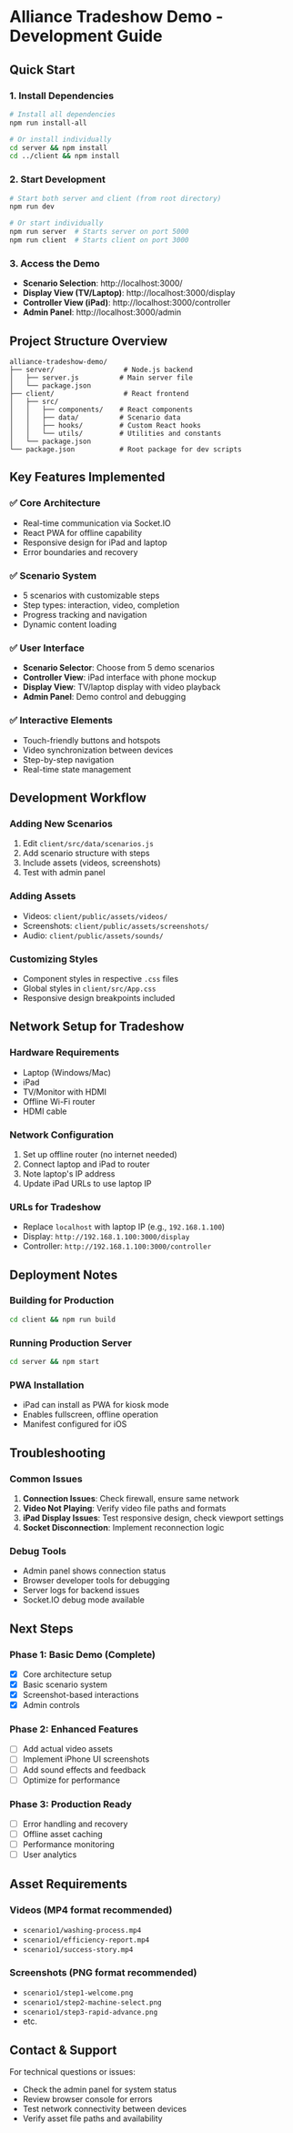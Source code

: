 # Alliance Tradeshow Demo - Development Guide

## Quick Start

### 1. Install Dependencies

```bash
# Install all dependencies
npm run install-all

# Or install individually
cd server && npm install
cd ../client && npm install
```

### 2. Start Development

```bash
# Start both server and client (from root directory)
npm run dev

# Or start individually
npm run server  # Starts server on port 5000
npm run client  # Starts client on port 3000
```

### 3. Access the Demo

- **Scenario Selection**: http://localhost:3000/
- **Display View (TV/Laptop)**: http://localhost:3000/display
- **Controller View (iPad)**: http://localhost:3000/controller
- **Admin Panel**: http://localhost:3000/admin

## Project Structure Overview

```
alliance-tradeshow-demo/
├── server/                 # Node.js backend
│   ├── server.js          # Main server file
│   └── package.json
├── client/                 # React frontend
│   ├── src/
│   │   ├── components/    # React components
│   │   ├── data/          # Scenario data
│   │   ├── hooks/         # Custom React hooks
│   │   └── utils/         # Utilities and constants
│   └── package.json
└── package.json           # Root package for dev scripts
```

## Key Features Implemented

### ✅ Core Architecture

- Real-time communication via Socket.IO
- React PWA for offline capability
- Responsive design for iPad and laptop
- Error boundaries and recovery

### ✅ Scenario System

- 5 scenarios with customizable steps
- Step types: interaction, video, completion
- Progress tracking and navigation
- Dynamic content loading

### ✅ User Interface

- **Scenario Selector**: Choose from 5 demo scenarios
- **Controller View**: iPad interface with phone mockup
- **Display View**: TV/laptop display with video playback
- **Admin Panel**: Demo control and debugging

### ✅ Interactive Elements

- Touch-friendly buttons and hotspots
- Video synchronization between devices
- Step-by-step navigation
- Real-time state management

## Development Workflow

### Adding New Scenarios

1. Edit `client/src/data/scenarios.js`
2. Add scenario structure with steps
3. Include assets (videos, screenshots)
4. Test with admin panel

### Adding Assets

- Videos: `client/public/assets/videos/`
- Screenshots: `client/public/assets/screenshots/`
- Audio: `client/public/assets/sounds/`

### Customizing Styles

- Component styles in respective `.css` files
- Global styles in `client/src/App.css`
- Responsive design breakpoints included

## Network Setup for Tradeshow

### Hardware Requirements

- Laptop (Windows/Mac)
- iPad
- TV/Monitor with HDMI
- Offline Wi-Fi router
- HDMI cable

### Network Configuration

1. Set up offline router (no internet needed)
2. Connect laptop and iPad to router
3. Note laptop's IP address
4. Update iPad URLs to use laptop IP

### URLs for Tradeshow

- Replace `localhost` with laptop IP (e.g., `192.168.1.100`)
- Display: `http://192.168.1.100:3000/display`
- Controller: `http://192.168.1.100:3000/controller`

## Deployment Notes

### Building for Production

```bash
cd client && npm run build
```

### Running Production Server

```bash
cd server && npm start
```

### PWA Installation

- iPad can install as PWA for kiosk mode
- Enables fullscreen, offline operation
- Manifest configured for iOS

## Troubleshooting

### Common Issues

1. **Connection Issues**: Check firewall, ensure same network
2. **Video Not Playing**: Verify video file paths and formats
3. **iPad Display Issues**: Test responsive design, check viewport settings
4. **Socket Disconnection**: Implement reconnection logic

### Debug Tools

- Admin panel shows connection status
- Browser developer tools for debugging
- Server logs for backend issues
- Socket.IO debug mode available

## Next Steps

### Phase 1: Basic Demo (Complete)

- [x] Core architecture setup
- [x] Basic scenario system
- [x] Screenshot-based interactions
- [x] Admin controls

### Phase 2: Enhanced Features

- [ ] Add actual video assets
- [ ] Implement iPhone UI screenshots
- [ ] Add sound effects and feedback
- [ ] Optimize for performance

### Phase 3: Production Ready

- [ ] Error handling and recovery
- [ ] Offline asset caching
- [ ] Performance monitoring
- [ ] User analytics

## Asset Requirements

### Videos (MP4 format recommended)

- `scenario1/washing-process.mp4`
- `scenario1/efficiency-report.mp4`
- `scenario1/success-story.mp4`

### Screenshots (PNG format recommended)

- `scenario1/step1-welcome.png`
- `scenario1/step2-machine-select.png`
- `scenario1/step3-rapid-advance.png`
- etc.

## Contact & Support

For technical questions or issues:

- Check the admin panel for system status
- Review browser console for errors
- Test network connectivity between devices
- Verify asset file paths and availability
